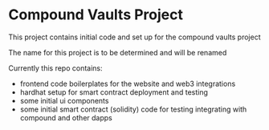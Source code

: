 # Compound Vaults Project

This project contains initial code and set up for the compound vaults project

The name for this project is to be determined and will be renamed

Currently this repo contains:
- frontend code boilerplates for the website and web3 integrations
- hardhat setup for smart contract deployment and testing
- some initial ui components
- some initial smart contract (solidity) code for testing integrating with compound and other dapps
